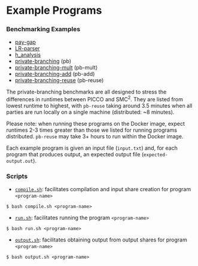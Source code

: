 # Example Programs

### Benchmarking Examples
- [pay-gap](pay-gap)
- [LR-parser](LR-parser)
- [h_analysis](h_analysis)
- [private-branching](private-branching) (pb)
- [private-branching-mult](private-branching-mult) (pb-mult)
- [private-branching-add](private-branching-add) (pb-add)
- [private-branching-reuse](private-branching-reuse) (pb-reuse)

The private-branching benchmarks are all designed to stress the differences in runtimes between PICCO and SMC<sup>2</sup>. They are listed from lowest runtime to highest, with `pb-reuse` taking around 3.5 minutes when all parties are run locally on a single machine (distributed: ~8 minutes). 

Please note: when running these programs on the Docker image, expect runtimes 2-3 times greater than those we listed for running programs distributed. `pb-reuse` may take 3+ hours to run within the Docker image.

Each example program is given an input file (`input.txt`) and, for each program that produces output, an expected output file (`expected-output.out`).

### Scripts
- [`compile.sh`](compile.sh): facilitates compilation and input share creation for program `<program-name>`
```
$ bash compile.sh <program-name>
```
- [`run.sh`](run.sh): facilitates running the program `<program-name>`
```
$ bash run.sh <program-name>
```
- [`output.sh`](compile.sh): facilitates obtaining output from output shares for program `<program-name>`
```
$ bash output.sh <program-name>
```
